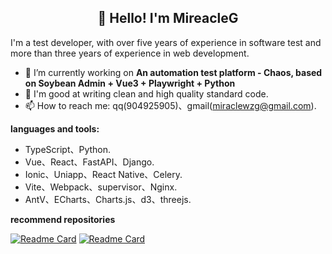 <h2 align="center">👋 Hello! I'm MireacleG </h2>


I'm a test developer, with over five years of experience in software test and  more than three years of experience in web development.

- 🔭 I’m currently working on **An automation test platform - Chaos, based on Soybean Admin + Vue3 + Playwright + Python**
- 🌱 I'm good at writing clean and high quality standard code.
- 📫 How to reach me: qq(904925905)、gmail(miraclewzg@gmail.com).

**languages and tools:**  

- TypeScript、Python.
- Vue、React、FastAPI、Django.
- Ionic、Uniapp、React Native、Celery.
- Vite、Webpack、supervisor、Nginx.
- AntV、ECharts、Charts.js、d3、threejs.



**recommend repositories**

[![Readme Card](https://github-readme-stats.vercel.app/api/pin/?username=honghuangdc&repo=soybean-admin)](https://github.com/honghuangdc/soybean-admin)
[![Readme Card](https://github-readme-stats.vercel.app/api/pin/?username=microsoft&repo=playwright-python)](https://github.com/microsoft/playwright-python)
